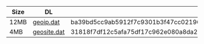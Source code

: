 |    Size   |     DL  | sha512sum |
|  ---  |  ---  |  ---  |
| 12MB | [geoip.dat](https://cdn.jsdelivr.net/gh/googleians/Rules@main/geoip.dat) | ba39bd5cc9ab5912f7c9301b3f47cc021963ed774feef0ce6af791f8d8bb251568428c54d8a2d6f1bd16ae0046aefdc308134ff15e2e9ec5a798ce76e8d6d922 |
| 4MB | [geosite.dat](https://cdn.jsdelivr.net/gh/googleians/Rules@main/geosite.dat) | 31818f7df12c5afa75df17c962e080a8da2826c19a596162c3a1d368c2f888c168c837c50cd6a6ee0ab9a55001c0efb609ab74f24c5765b8b53fab7cde65281a |
